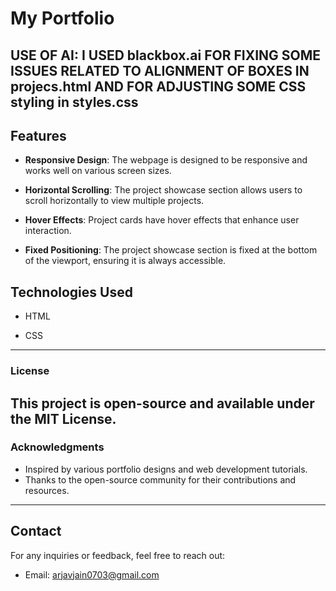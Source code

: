 # My Portfolio
## USE OF AI: I USED blackbox.ai FOR FIXING SOME ISSUES RELATED TO ALIGNMENT OF BOXES IN projecs.html AND FOR ADJUSTING SOME CSS styling in styles.css

## Features


- **Responsive Design**: The webpage is designed to be responsive and works well on various screen sizes.

- **Horizontal Scrolling**: The project showcase section allows users to scroll horizontally to view multiple projects.

- **Hover Effects**: Project cards have hover effects that enhance user interaction.

- **Fixed Positioning**: The project showcase section is fixed at the bottom of the viewport, ensuring it is always accessible.


## Technologies Used


- HTML

- CSS
---
### License

This project is open-source and available under the MIT License.
---
### Acknowledgments

- Inspired by various portfolio designs and web development tutorials.
- Thanks to the open-source community for their contributions and resources.
---

## Contact

For any inquiries or feedback, feel free to reach out:

- Email: arjavjain0703@gmail.com



